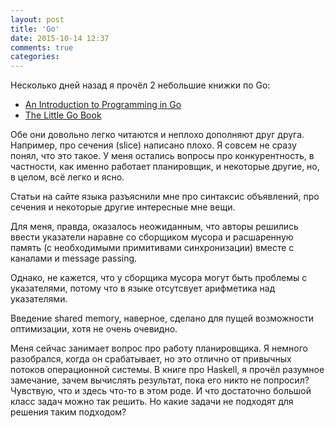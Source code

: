 ```yaml
---
layout: post
title: 'Go'
date: 2015-10-14 12:37
comments: true
categories: 
---
```


Несколько дней назад я прочёл 2 небольшие книжки по Go:

  - [An Introduction to Programming in Go](https://www.golang-book.com/books/intro)
  - [The Little Go Book](http://openmymind.net/The-Little-Go-Book/)

Обе они довольно легко читаются и неплохо дополняют друг друга. Например, про сечения (slice) написано плохо. Я совсем не сразу понял, что это такое. У меня остались вопросы про конкурентность, в частности, как именно работает планировщик, и некоторые другие, но, в целом, всё легко и ясно.

Статьи на сайте языка разъяснили мне про синтаксис объявлений, про сечения и некоторые другие интересные мне вещи.

Для меня, правда, оказалось неожиданным, что авторы решились ввести указатели наравне со сборщиком мусора и расшаренную память (с необходимыми примитивами синхронизации) вместе с каналами и message passing.

Однако, не кажется, что у сборщика мусора могут быть проблемы с указателями, потому что в языке отсутсвует арифметика над указателями.

Введение shared memory, наверное, сделано для пущей возможности оптимизации, хотя не очень очевидно.

Меня сейчас занимает вопрос про работу планировщика. Я немного разобрался, когда он срабатывает, но это отлично от привычных потоков операционной системы. В книге про Haskell, я прочёл разумное замечание, зачем вычислять результат, пока его никто не попросил? Чувствую, что и здесь что-то в этом роде. И что достаточно большой класс задач можно так решить. Но какие задачи не подходят для решения таким подходом?
